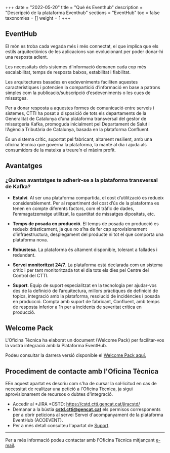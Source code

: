 +++
date        = "2022-05-20"
title       = "Què és Eventhub"
description = "Descripció de la plataforma Eventhub"
sections    = "EventHub"
toc         = false
taxonomies  = []
weight      = 1
+++

## EventHub

El món es troba cada vegada més i més connectat, el que implica que els estils arquitectònics de les aplicacions van evolucionant per poder donar-hi una resposta adient.

Les necessitats dels sistemes d’informació demanen cada cop més escalabilitat, temps de resposta baixos, estabilitat i fiabilitat.

Les arquitectures basades en esdeveniments faciliten aquestes característiques i potencien la compartició d’informació en base a patrons simples com la publicació/subscripció d’esdeveniments o les cues de missatges.

Per a donar resposta a aquestes formes de comunicació entre serveis i sistemes, CTTI ha posat a disposició de tots els departaments de la Generalitat de Catalunya d’una plataforma transversal del gestor de missatgeria Kafka, promoguda inicialment pel Departament de Salut i l’Agència Tributària de Catalunya, basada en la plataforma Confluent.

És un sistema crític, suportat pel fabricant, altament resilient, amb una oficina tècnica que governa la plataforma, la manté al dia i ajuda als consumidors de la mateixa a treure’n el màxim profit.

## Avantatges

### ¿Quines avantatges te adherir-se a la plataforma transversal de Kafka?

- **Estalvi**. Al ser una plataforma compartida, el cost d’utilització es redueix considerablement. Per al repartiment del cost d’ús de la plataforma es tenen en compte diferents factors, com el tràfic de dades, l’emmagatzematge utilitzat, la quantitat de missatges dipositats, etc.

- **Temps de posada en producció**. El temps de posada en producció es redueix dràsticament, ja que no s’ha de fer cap aprovisionament d’infraestructura, desplegament del producte ni tot el que comporta una plataforma nova.

- **Robustesa**. La plataforma és altament disponible, tolerant a fallades i redundant.

- **Servei monitoritzat 24/7**. La plataforma està declarada com un sistema crític i per tant monitoritzada tot el dia tots els dies pel Centre del Control del CTTI.

- **Suport**. Equip de suport especialitzat en la tecnologia per ajudar-vos des de la definició de l’arquitectura, millors pràctiques de definició de topics, integració amb la plataforma, resolució de incidències i posada en producció. Compta amb suport de fabricant, Confluent, amb temps de resposta inferior a 1h per a incidents de severitat crítica en producció.

## Welcome Pack
L'Oficina Tècnica ha elaborat un document (Welcome Pack) per facilitar-vos la vostra integració amb la Plataforma EventHub.

Podeu consultar la darrera versió disponible el [Welcome Pack aquí.](/related/eventhub/WelcomePackKafka_latest.pdf)

## Procediment de contacte amb l'Oficina Tècnica
EEn aquest apartat es descriu com s'ha de cursar la sol·licitud en cas de necessitat de realitzar una petició a l'Oficina Tècnica, ja sigui aprovisionament de recursos o dubtes d'integració.
- Accedir al *JIRA *CSTD: https://cstd.ctti.gencat.cat/jiracstd/
- Demanar a la bústia **cstd.ctti@gencat.cat** els permisos corresponents per a obrir peticions al servei Servei d'acompanyament de la plataforma EventHub (ACOEVENT).
- Per a més detall consulteu l'apartat de  [Suport](/plataformes/eventhub/Suport/).
---
Per a més informació podeu contactar amb l'Oficina Tècnica mitjançant [e-mail](mailto:eventhub.ctti@gencat.cat). 
